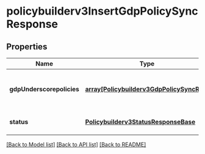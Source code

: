 # policybuilderv3InsertGdpPolicySyncResponse

## Properties
Name | Type | Description | Notes
------------ | ------------- | ------------- | -------------
**gdpUnderscorepolicies** | [**array[Policybuilderv3GdpPolicySyncRes]**](Policybuilderv3GdpPolicySyncRes.md) | List and information of policies to be synced | [optional] [default to null]
**status** | [**Policybuilderv3StatusResponseBase**](Policybuilderv3StatusResponseBase.md) |  | [optional] [default to null]

[[Back to Model list]](../README.md#documentation-for-models) [[Back to API list]](../README.md#documentation-for-api-endpoints) [[Back to README]](../README.md)


